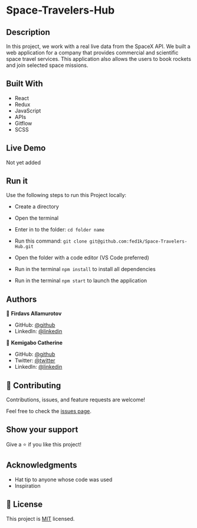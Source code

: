 # Space-Travelers-Hub

## Description

In this project, we work with a real live data from the SpaceX API. We built a web application for a company that provides commercial and scientific space travel services. This application also allows the users to book rockets and join selected space missions.

## Built With

- React
- Redux
- JavaScript
- APIs
- Gitflow
- SCSS

## Live Demo

Not yet added

## Run it

Use the following steps to run this Project locally:

- Create a directory

- Open the terminal

- Enter in to the folder:
`cd folder name`

- Run this command:
`git clone git@github.com:fed1k/Space-Travelers-Hub.git`

- Open the folder with a code editor (VS Code preferred)

- Run in the terminal `npm install` to install all dependencies

- Run in the terminal `npm start` to launch the application

## Authors

👤 **Firdavs Allamurotov**

- GitHub: [@github](https://github.com/fed1k)
- LinkedIn: [@linkedin](https://www.linkedin.com/in/firdavs-allamurotov-12b60a226/)

👤 **Kemigabo Catherine**

- GitHub: [@github](https://github.com/kemigabocatherine)
- Twitter: [@twitter](https://twitter.com/home?lang=en)
- LinkedIn: [@linkedin](https://www.linkedin.com/in/kemigabocatherine/)

## 🤝 Contributing

Contributions, issues, and feature requests are welcome!

Feel free to check the [issues page](https://github.com/fed1k/Space-Travelers-Hub/issues).

## Show your support

Give a :star: if you like this project!

## Acknowledgments

- Hat tip to anyone whose code was used
- Inspiration

## 📝 License

This project is [MIT](./LICENSE) licensed.
